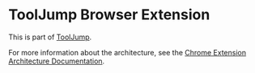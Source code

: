 # ToolJump Browser Extension

This is part of [ToolJump](https://tooljump.dev/).

For more information about the architecture, see the [Chrome Extension Architecture Documentation](https://tooljump.dev/docs/chrome-extension-architecture).

